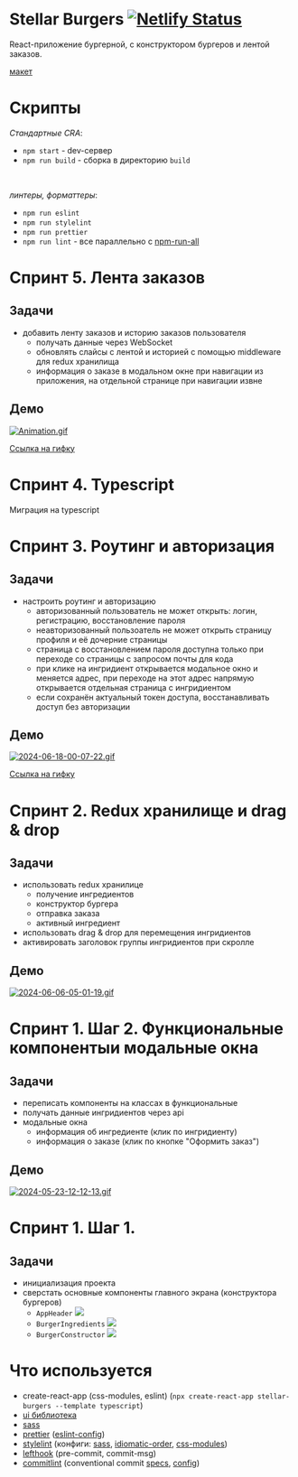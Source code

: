 # Stellar Burgers [![Netlify Status](https://api.netlify.com/api/v1/badges/0cdc7d13-db54-4edd-90fc-0d9a85ec95ff/deploy-status)](https://app.netlify.com/sites/starlit-wisp-9e886a/deploys)

React-приложение бургерной, с конструктором бургеров и лентой заказов.

[макет](https://www.figma.com/design/zFGN2O5xktHl9VmoOieq5E/React-_-%D0%9F%D1%80%D0%BE%D0%B5%D0%BA%D1%82%D0%BD%D1%8B%D0%B5-%D0%B7%D0%B0%D0%B4%D0%B0%D1%87%D0%B8_external_link?node-id=724-350&t=c3Vtvd1QyrQQygCF-4)

# Скрипты

_Стандартные CRA_:

- `npm start` - dev-сервер
- `npm run build` - сборка в директорию `build`

<br>

_линтеры, форматтеры_:

- `npm run eslint`
- `npm run stylelint`
- `npm run prettier`
- `npm run lint` - все параллельно с [npm-run-all](https://www.npmjs.com/package/npm-run-all)

# Спринт 5. Лента заказов

## Задачи

- добавить ленту заказов и историю заказов пользователя
  - получать данные через WebSocket
  - обновлять слайсы с лентой и историей с помощью middleware для redux хранилища
  - информация о заказе в модальном окне при навигации из приложения, на отдельной странице при навигации извне

## Демо

[![Animation.gif](https://i.postimg.cc/cLmGLBt4/Animation.gif)](https://postimg.cc/CRzQvD4W)

[Ссылка на гифку](https://postimg.cc/CRzQvD4W)

# Спринт 4. Typescript

Миграция на typescript

# Спринт 3. Роутинг и авторизация

## Задачи

- настроить роутинг и авторизацию
  - авторизованный пользователь не может открыть: логин, регистрацию, восстановление пароля
  - неавторизованный пользоатель не может открыть страницу профиля и её дочерние страницы
  - страница с восстановлением пароля доступна только при переходе со страницы с запросом почты для кода
  - при клике на ингридиент открывается модальное окно и меняется адрес, при переходе на этот адрес напрямую открывается отдельная страница с ингридиентом
  - если сохранён актуальный токен доступа, восстанавливать доступ без авторизации

## Демо

[![2024-06-18-00-07-22.gif](https://i.postimg.cc/65h1DTKj/2024-06-18-00-07-22.gif)](https://postimg.cc/svvcWjv7)

[Ссылка на гифку](https://postimg.cc/svvcWjv7)

# Спринт 2. Redux хранилище и drag & drop

## Задачи

- использовать redux хранилице
  - получение ингредиентов
  - конструктор бургера
  - отправка заказа
  - активный ингредиент
- использовать drag & drop для перемещения ингридиентов
- активировать заголовок группы ингридиентов при скролле

## Демо

[![2024-06-06-05-01-19.gif](https://i.postimg.cc/C5fqfnCL/2024-06-06-05-01-19.gif)](https://postimg.cc/64t3k31D)

# Спринт 1. Шаг 2. Функциональные компонентыи модальные окна

## Задачи

- переписать компоненты на классах в функциональные
- получать данные ингридиентов через api
- модальные окна
  - информация об ингредиенте (клик по ингридиенту)
  - информация о заказе (клик по кнопке "Оформить заказ")

## Демо

[![2024-05-23-12-12-13.gif](https://i.postimg.cc/sxPYwpsk/2024-05-23-12-12-13.gif)](https://postimg.cc/y3d3N3Jj)

# Спринт 1. Шаг 1.

## Задачи

- инициализация проекта
- сверстать основные компоненты главного экрана (конструктора бургеров)
  - `AppHeader`
    ![](https://pictures.s3.yandex.net/resources/Untitled_1618657736.png)
  - `BurgerIngredients`
    ![](https://pictures.s3.yandex.net/resources/12Untitled_1618657778.png)
  - `BurgerConstructor`
    ![](https://pictures.s3.yandex.net/resources/Untitled_1618657801.png)

# Что используется

- create-react-app (css-modules, eslint) (`npx create-react-app stellar-burgers --template typescript`)
- [ui библиотека](https://yandex-practicum.github.io/react-developer-burger-ui-components/docs/)
- [sass](https://www.npmjs.com/package/sass)
- [prettier](https://www.npmjs.com/package/prettier) ([eslint-config](https://www.npmjs.com/package/eslint-config-prettier))
- [stylelint](https://www.npmjs.com/package/stylelint) (конфиги: [sass](stylelint-config-standard-scss), [idiomatic-order](stylelint-config-idiomatic-order), [css-modules](stylelint-config-css-modules))
- [lefthook](https://www.npmjs.com/package/lefthook) (pre-commit, commit-msg)
- [commitlint](https://www.npmjs.com/package/@commitlint/cli) (conventional commit [specs](https://www.conventionalcommits.org/), [config](https://www.npmjs.com/package/@commitlint/config-conventional))
